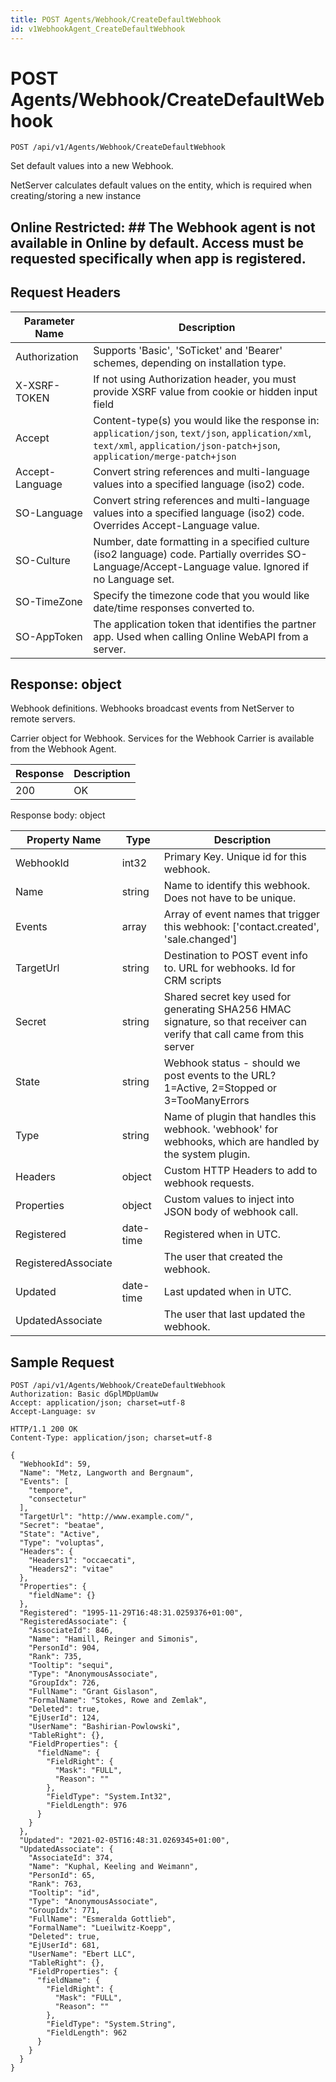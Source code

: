 ```yaml
---
title: POST Agents/Webhook/CreateDefaultWebhook
id: v1WebhookAgent_CreateDefaultWebhook
---
```


# POST Agents/Webhook/CreateDefaultWebhook

```http
POST /api/v1/Agents/Webhook/CreateDefaultWebhook
```

Set default values into a new Webhook.

NetServer calculates default values on the entity, which is required when creating/storing a new instance


## Online Restricted: ## The Webhook agent is not available in Online by default. Access must be requested specifically when app is registered.






## Request Headers

| Parameter Name | Description |
|----------------|-------------|
| Authorization  | Supports 'Basic', 'SoTicket' and 'Bearer' schemes, depending on installation type. |
| X-XSRF-TOKEN   | If not using Authorization header, you must provide XSRF value from cookie or hidden input field |
| Accept         | Content-type(s) you would like the response in: `application/json`, `text/json`, `application/xml`, `text/xml`, `application/json-patch+json`, `application/merge-patch+json` |
| Accept-Language | Convert string references and multi-language values into a specified language (iso2) code. |
| SO-Language | Convert string references and multi-language values into a specified language (iso2) code. Overrides Accept-Language value. |
| SO-Culture | Number, date formatting in a specified culture (iso2 language) code. Partially overrides SO-Language/Accept-Language value. Ignored if no Language set. |
| SO-TimeZone | Specify the timezone code that you would like date/time responses converted to. |
| SO-AppToken | The application token that identifies the partner app. Used when calling Online WebAPI from a server. |


## Response: object

Webhook definitions. Webhooks broadcast events from NetServer to remote servers.



Carrier object for Webhook.
Services for the Webhook Carrier is available from the <see cref="T:SuperOffice.CRM.Services.IWebhookAgent">Webhook Agent</see>.

| Response | Description |
|----------------|-------------|
| 200 | OK |

Response body: object

| Property Name | Type |  Description |
|----------------|------|--------------|
| WebhookId | int32 | Primary Key. Unique id for this webhook. |
| Name | string | Name to identify this webhook. Does not have to be unique. |
| Events | array | Array of event names that trigger this webhook: ['contact.created', 'sale.changed'] |
| TargetUrl | string | Destination to POST event info to. URL for webhooks. Id for CRM scripts |
| Secret | string | Shared secret key used for generating SHA256 HMAC signature, so that receiver can verify that call came from this server |
| State | string | Webhook status - should we post events to the URL? 1=Active, 2=Stopped or 3=TooManyErrors |
| Type | string | Name of plugin that handles this webhook. 'webhook' for webhooks, which are handled by the system plugin. |
| Headers | object | Custom HTTP Headers to add to webhook requests. |
| Properties | object | Custom values to inject into JSON body of webhook call. |
| Registered | date-time | Registered when  in UTC. |
| RegisteredAssociate |  | The user that created the webhook. |
| Updated | date-time | Last updated when  in UTC. |
| UpdatedAssociate |  | The user that last updated the webhook. |

## Sample Request

```http!
POST /api/v1/Agents/Webhook/CreateDefaultWebhook
Authorization: Basic dGplMDpUamUw
Accept: application/json; charset=utf-8
Accept-Language: sv
```

```http_
HTTP/1.1 200 OK
Content-Type: application/json; charset=utf-8

{
  "WebhookId": 59,
  "Name": "Metz, Langworth and Bergnaum",
  "Events": [
    "tempore",
    "consectetur"
  ],
  "TargetUrl": "http://www.example.com/",
  "Secret": "beatae",
  "State": "Active",
  "Type": "voluptas",
  "Headers": {
    "Headers1": "occaecati",
    "Headers2": "vitae"
  },
  "Properties": {
    "fieldName": {}
  },
  "Registered": "1995-11-29T16:48:31.0259376+01:00",
  "RegisteredAssociate": {
    "AssociateId": 846,
    "Name": "Hamill, Reinger and Simonis",
    "PersonId": 904,
    "Rank": 735,
    "Tooltip": "sequi",
    "Type": "AnonymousAssociate",
    "GroupIdx": 726,
    "FullName": "Grant Gislason",
    "FormalName": "Stokes, Rowe and Zemlak",
    "Deleted": true,
    "EjUserId": 124,
    "UserName": "Bashirian-Powlowski",
    "TableRight": {},
    "FieldProperties": {
      "fieldName": {
        "FieldRight": {
          "Mask": "FULL",
          "Reason": ""
        },
        "FieldType": "System.Int32",
        "FieldLength": 976
      }
    }
  },
  "Updated": "2021-02-05T16:48:31.0269345+01:00",
  "UpdatedAssociate": {
    "AssociateId": 374,
    "Name": "Kuphal, Keeling and Weimann",
    "PersonId": 65,
    "Rank": 763,
    "Tooltip": "id",
    "Type": "AnonymousAssociate",
    "GroupIdx": 771,
    "FullName": "Esmeralda Gottlieb",
    "FormalName": "Lueilwitz-Koepp",
    "Deleted": true,
    "EjUserId": 681,
    "UserName": "Ebert LLC",
    "TableRight": {},
    "FieldProperties": {
      "fieldName": {
        "FieldRight": {
          "Mask": "FULL",
          "Reason": ""
        },
        "FieldType": "System.String",
        "FieldLength": 962
      }
    }
  }
}
```